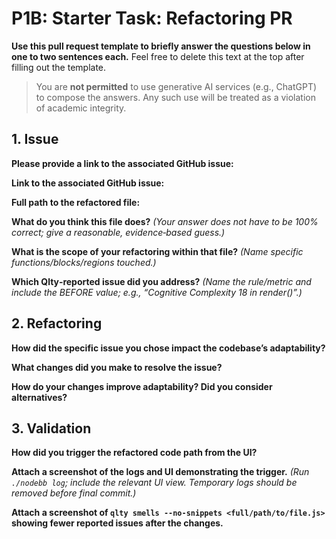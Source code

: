 # P1B: Starter Task: Refactoring PR

**Use this pull request template to briefly answer the questions below in one to two sentences each.**
Feel free to delete this text at the top after filling out the template.

> You are **not permitted** to use generative AI services (e.g., ChatGPT) to compose the answers.
> Any such use will be treated as a violation of academic integrity.

## 1. Issue

**Please provide a link to the associated GitHub issue:**

**Link to the associated GitHub issue:**

**Full path to the refactored file:**

**What do you think this file does?**
_(Your answer does not have to be 100% correct; give a reasonable, evidence‑based guess.)_

**What is the scope of your refactoring within that file?**
_(Name specific functions/blocks/regions touched.)_

**Which Qlty‑reported issue did you address?**
_(Name the rule/metric and include the BEFORE value; e.g., “Cognitive Complexity 18 in render()”.)_

## 2. Refactoring

**How did the specific issue you chose impact the codebase’s adaptability?**

**What changes did you make to resolve the issue?**

**How do your changes improve adaptability? Did you consider alternatives?**

## 3. Validation

**How did you trigger the refactored code path from the UI?**

**Attach a screenshot of the logs and UI demonstrating the trigger.**
_(Run `./nodebb log`; include the relevant UI view. Temporary logs should be removed before final commit.)_

**Attach a screenshot of `qlty smells --no-snippets <full/path/to/file.js>` showing fewer reported issues after the changes.**
